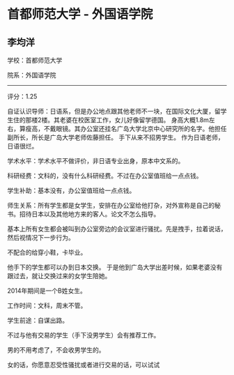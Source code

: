 # 首都师范大学 - 外国语学院

## 李均洋

学校：首都师范大学

院系：外国语学院

* * *

评分：1.25

自证认识导师：日语系，但是办公地点跟其他老师不一块，在国际文化大厦，留学生住的那楼2楼。其老婆在校医室工作，女儿好像留学德国。
身高大概1.8m左右，算瘦高，不戴眼镜。其办公室还挂名广岛大学北京中心研究所的名字。他担任副所长，所长是广岛大学老师佐藤担任。
手下从来不招男学生。
作为日语老师，日语很烂。

学术水平：学术水平不做评价，非日语专业出身，原本中文系的。

科研经费：文科的，没有什么科研经费。不过在办公室值班给一点点钱。

学生补助：基本没有，办公室值班给一点点钱。

师生关系：所有学生都是女学生，安排在办公室给他打杂，对外宣称是自己的秘书。招待日本以及其他地方来的客人。论文不怎么指导。

基本上所有女生都会被叫到办公室旁边的会议室进行骚扰。先是拽手，拉着说话，然后视情况下一步行为。

不配合的给穿小鞋，卡毕业。

他手下的学生都可以办到日本交换。
于是他到广岛大学出差时候，如果老婆没有跟过去，就让交换过来的女学生陪她。

2014年期间是一个B姓女生。

工作时间：文科，周末不管。

学生前途：自谋出路。

不过与他有交易的学生（手下没男学生）会有推荐工作。

男的不用考虑了，不会收男学生的。

女的话，你愿意忍受性骚扰或者进行交易的话，可以试试
